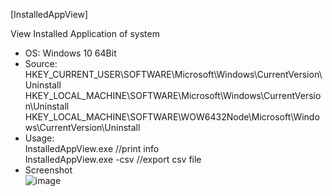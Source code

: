 [InstalledAppView]

View Installed Application of system  

- OS: Windows 10 64Bit
- Source: HKEY_CURRENT_USER\SOFTWARE\Microsoft\Windows\CurrentVersion\Uninstall  
HKEY_LOCAL_MACHINE\SOFTWARE\Microsoft\Windows\CurrentVersion\Uninstall  
HKEY_LOCAL_MACHINE\SOFTWARE\WOW6432Node\Microsoft\Windows\CurrentVersion\Uninstall  
- Usage:  
InstalledAppView.exe //print info  
InstalledAppView.exe -csv //export csv file  
- Screenshot  
![image](https://user-images.githubusercontent.com/69110090/95010216-79812300-0662-11eb-9794-3edc1172ba61.png)
